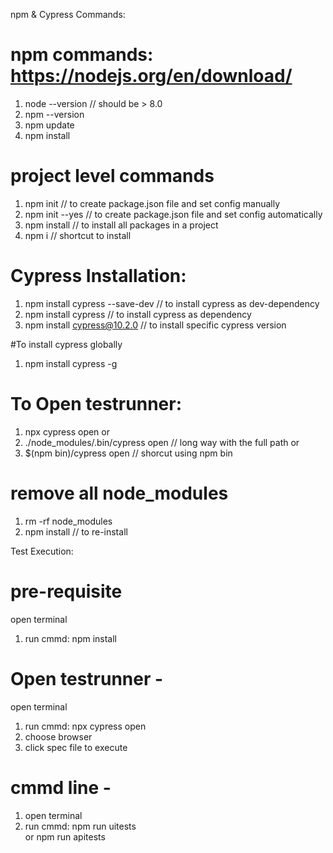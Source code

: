 npm & Cypress Commands:

# npm commands: https://nodejs.org/en/download/
1. node --version // should be > 8.0
2. npm --version
3. npm update
4. npm install 

# project level commands
1. npm init // to create package.json file and set config manually
2. npm init --yes // to create package.json file and set config automatically
3. npm install // to install all packages in a project
4. npm i // shortcut to install

# Cypress Installation:
1. npm install cypress --save-dev // to install cypress as dev-dependency
2. npm install cypress // to install cypress as dependency
3. npm install cypress@10.2.0 // to install specific cypress version

#To install cypress globally
1. npm install cypress -g

# To Open testrunner:
1. npx cypress open
 or 
2. ./node_modules/.bin/cypress open // long way with the full path
or 
3. $(npm bin)/cypress open // shorcut using npm bin

# remove all node_modules
1. rm -rf node_modules
2. npm install // to re-install

Test Execution:

# pre-requisite
open terminal
1. run cmmd: npm install 

# Open testrunner - 
open terminal
1. run cmmd: npx cypress open
2. choose browser
3. click spec file to execute

# cmmd line -
1. open terminal
2. run cmmd: npm run uitests  
or
npm run apitests